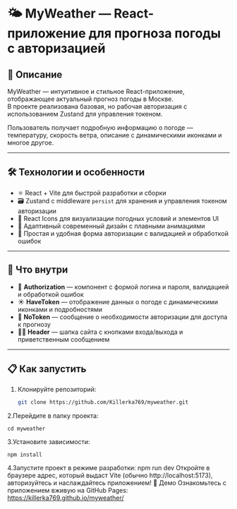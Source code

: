 # 🌤️ MyWeather — React-приложение для прогноза погоды с авторизацией

## 📖 Описание  
MyWeather — интуитивное и стильное React-приложение, отображающее актуальный прогноз погоды в Москве.  
В проекте реализована базовая, но рабочая авторизация с использованием Zustand для управления токеном.

Пользователь получает подробную информацию о погоде — температуру, скорость ветра, описание с динамическими иконками и многое другое.

---

## 🛠️ Технологии и особенности  
- ⚛️ React + Vite для быстрой разработки и сборки  
- 🗃️ Zustand с middleware `persist` для хранения и управления токеном авторизации  
- 🌈 React Icons для визуализации погодных условий и элементов UI  
- 📱 Адаптивный современный дизайн с плавными анимациями  
- 🔐 Простая и удобная форма авторизации с валидацией и обработкой ошибок  

---

## 🚀 Что внутри  
- 🔑 **Authorization** — компонент с формой логина и пароля, валидацией и обработкой ошибок  
- ☀️ **HaveToken** — отображение данных о погоде с динамическими иконками и подробностями  
- 🚫 **NoToken** — сообщение о необходимости авторизации для доступа к прогнозу  
- 🧑‍💻 **Header** — шапка сайта с кнопками входа/выхода и приветственным сообщением  

---

## 📋 Как запустить  
1. Клонируйте репозиторий:  
   ```bash
   git clone https://github.com/Killerka769/myweather.git
2.Перейдите в папку проекта:

    cd myweather
3.Установите зависимости:

    npm install
4.Запустите проект в режиме разработки:
    npm run dev
Откройте в браузере адрес, который выдаст Vite (обычно http://localhost:5173), авторизуйтесь и наслаждайтесь приложением!
🔗 Демо
Ознакомьтесь с приложением вживую на GitHub Pages:
https://killerka769.github.io/myweather/
